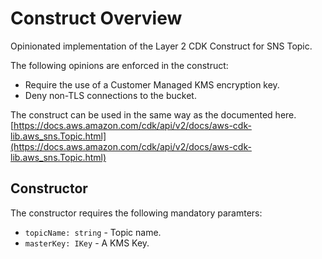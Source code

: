 # Construct Overview

Opinionated implementation of the Layer 2 CDK Construct for SNS Topic.

The following opinions are enforced in the construct:

- Require the use of a Customer Managed KMS encryption key.
- Deny non-TLS connections to the bucket.

The construct can be used in the same way as the documented here.
[https://docs.aws.amazon.com/cdk/api/v2/docs/aws-cdk-lib.aws_sns.Topic.html](https://docs.aws.amazon.com/cdk/api/v2/docs/aws-cdk-lib.aws_sns.Topic.html)

## Constructor

The constructor requires the following mandatory paramters:

- `topicName: string` - Topic name.  
- `masterKey: IKey` - A KMS Key.  
